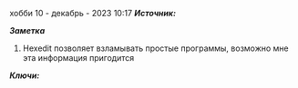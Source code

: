 
хобби
 10 - декабрь - 2023  10:17 
***Источник:*** 

***Заметка*** 
1. Hexedit позволяет взламывать простые программы, возможно мне эта информация пригодится

***Ключи:*** 